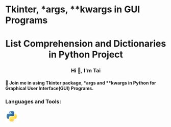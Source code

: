 # Tkinter, *args, **kwargs in GUI Programs 
<h1 align="center"> List Comprehension and Dictionaries in Python Project</h1>
<h3 align="center">Hi 👋, I'm Tai</h3>

<h4 align="left"> 🌱 Join me in using Tkinter package, *args and **kwargs in Python for Graphical User Interface(GUI) Programs.</h4>
<p align="left">
</p>

<h3 align="left">Languages and Tools:</h3>
<p align="left">  <a href="https://www.python.org" target="_blank" rel="noreferrer"> <img src="https://raw.githubusercontent.com/devicons/devicon/master/icons/python/python-original.svg" alt="python" width="40" height="40"/> </a> </p>

